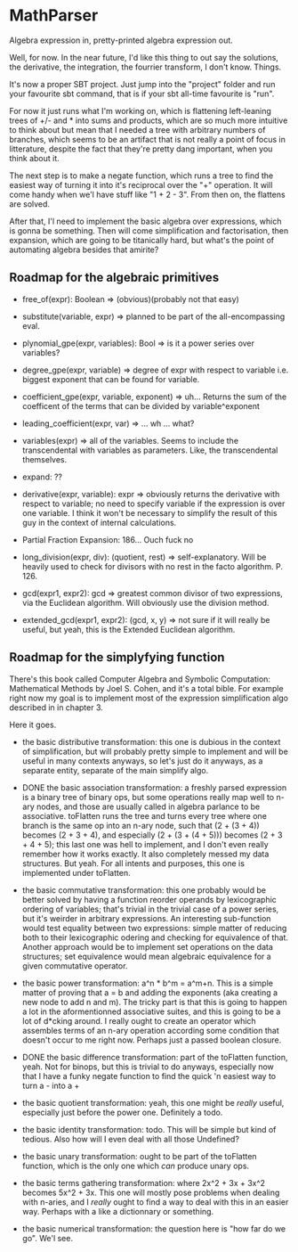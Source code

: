 MathParser
==========

Algebra expression in, pretty-printed algebra expression out. 

Well, for now. In the near future, I'd like this thing to out say the solutions, the derivative, the integration, the fourrier transform, I don't know. Things. 

It's now a proper SBT project. Just jump into the "project" folder and run your favourite sbt command, that is if your sbt all-time favourite is "run".

For now it just runs what I'm working on, which is flattening left-leaning trees of +/- and * into sums and products, which are so much more intuitive to think about but mean that I needed a tree with arbitrary numbers of branches, which seems to be an artifact that is not really a point of focus in litterature, despite the fact that they're pretty dang important, when you think about it. 

The next step is to make a negate function, which runs a tree to find the easiest way of turning it into it's reciprocal over the "+" operation. It will come handy when we'l have stuff like "1 + 2 - 3". From then on, the flattens are solved. 

After that, I'l need to implement the basic algebra over expressions, which is gonna be something. Then will come simplification and factorisation, then expansion, which are going to be titanically hard, but what's the point of automating algebra besides that amirite?

Roadmap for the algebraic primitives
------------------------------------

* free_of(expr): Boolean => (obvious)(probably not that easy)
* substitute(variable, expr) => planned to be part of the all-encompassing eval. 
* plynomial_gpe(expr, variables): Bool => is it a power series over variables? 
* degree_gpe(expr, variable) => degree of expr with respect to variable i.e. biggest exponent that can be found for variable.
* coefficient_gpe(expr, variable, exponent) => uh... Returns the sum of the coefficent of the terms that can be divided by variable^exponent
* leading_coefficient(expr, var) => ... wh ... what?
* variables(expr) => all of the variables. Seems to include the transcendental with variables as parameters. Like, the transcendental themselves. 

* expand: ??
* derivative(expr, variable): expr => obviously returns the derivative with respect to variable; no need to specify variable if the expression is over one variable. I think it won't be necessary to simplify the result of this guy in the context of internal calculations. 
* Partial Fraction Expansion: 186... Ouch fuck no

* long_division(expr, div): (quotient, rest) => self-explanatory. Will be heavily used to check for divisors with no rest in the facto algorithm. P. 126.
* gcd(expr1, expr2): gcd => greatest common divisor of two expressions, via the Euclidean algorithm. Will obviously use the division method. 
* extended_gcd(expr1, expr2): (gcd, x, y) => not sure if it will really be useful, but yeah, this is the Extended Euclidean algorithm. 


Roadmap for the simplyfying function
------------------------------------

There's this book called Computer Algebra and Symbolic Computation: Mathematical Methods by Joel S. Cohen, and it's a total bible. For example right now my goal is to implement most of the expression simplification algo described in in chapter 3. 

Here it goes. 

* the basic distributive transformation: this one is dubious in the context of simplification, but will probably pretty simple to implement and will be useful in many contexts anyways, so let's just do it anyways, as a separate entity, separate of the main simplify algo. 

* DONE the basic association transformation: a freshly parsed expression is a binary tree of binary ops, but some operations really map well to n-ary nodes, and those are usually called in algebra parlance to be associative. toFlatten runs the tree and turns every tree where one branch is the same op into an n-ary node, such that (2 + (3 + 4)) becomes (2 + 3 + 4), and especially (2 + (3 + (4 + 5))) becomes (2 + 3 + 4 + 5); this last one was hell to implement, and I don't even really remember how it works exactly. It also completely messed my data structures. But yeah. For all intents and purposes, this one is implemented under toFlatten. 

* the basic commutative transformation: this one probably would be better solved by having a function reorder operands by lexicographic ordering of variables; that's trivial in the trivial case of a power series, but it's weirder in arbitrary expressions. An interesting sub-function would test equality between two expressions: simple matter of reducing both to their lexicographic odering and checking for equivalence of that. Another approach would be to implement set operations on the data structures; set equivalence would mean algebraic equivalence for a given commutative operator. 

* the basic power transformation: a^n * b^m = a^m+n. This is a simple matter of proving that a = b and adding the exponents (aka creating a new node to add n and m). The tricky part is that this is going to happen a lot in the aformentionned associative suites, and this is going to be a lot of d*cking around. I really ought to create an operator which assembles terms of an n-ary operation according some condition that doesn't occur to me right now. Perhaps just a passed boolean closure. 

* DONE the basic difference transformation: part of the toFlatten function, yeah. Not for binops, but this is trivial to do anyways, especially now that I have a funky negate function to find the quick 'n easiest way to turn a - into a +

* the basic quotient transformation: yeah, this one might be *really* useful, especially just before the power one. Definitely a todo. 

* the basic identity transformation: todo. This will be simple but kind of tedious. Also how will I even deal with all those Undefined?

* the basic unary transformation: ought to be part of the toFlatten function, which is the only one which *can* produce unary ops. 

* the basic terms gathering transformation: where 2x^2 + 3x + 3x^2 becomes 5x^2 + 3x. This one will mostly pose problems when dealing with n-aries, and I *really* ought to find a way to deal with this in an easier way. Perhaps with a like a dictionnary or something. 

* the basic numerical transformation: the question here is "how far do we go". We'l see. 

